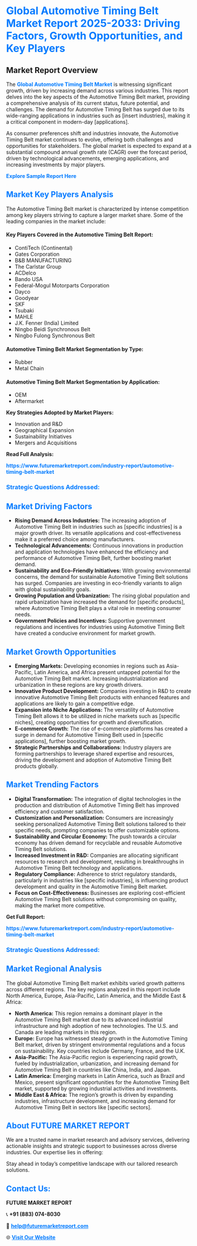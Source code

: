 <h1 style="color: #007BFF;">Global Automotive Timing Belt Market Report 2025-2033: Driving Factors, Growth Opportunities, and Key Players</h1>

<section id="overview">
<h2>Market Report Overview</h2>
<p>The <a href="https://www.futuremarketreport.com/industry-report/automotive-timing-belt-market" style="color: #007BFF; text-decoration: none;"><strong>Global Automotive Timing Belt Market</strong></a> is witnessing significant growth, driven by increasing demand across various industries. This report delves into the key aspects of the Automotive Timing Belt market, providing a comprehensive analysis of its current status, future potential, and challenges. The demand for Automotive Timing Belt has surged due to its wide-ranging applications in industries such as [insert industries], making it a critical component in modern-day [applications].</p>
<p>As consumer preferences shift and industries innovate, the Automotive Timing Belt market continues to evolve, offering both challenges and opportunities for stakeholders. The global market is expected to expand at a substantial compound annual growth rate (CAGR) over the forecast period, driven by technological advancements, emerging applications, and increasing investments by major players.</p>
</section>

<section id="overview">
<p><a href="https://www.futuremarketreport.com/request-sample/reportId=57887" style="color: #007BFF; text-decoration: none;"><strong>Explore Sample Report Here</strong></a></p>
</section>

<section id="key-players">
<h2 style="color: #007BFF;">Market Key Players Analysis</h2>
<p>The Automotive Timing Belt market is characterized by intense competition among key players striving to capture a larger market share. Some of the leading companies in the market include:</p>
<h4>Key Players Covered in the Automotive Timing Belt Report:</h4>
<ul><li>ContiTech (Continental)</li><li>Gates Corporation</li><li>B&amp;B MANUFACTURING</li><li>The Carlstar Group</li><li>ACDelco</li><li>Bando USA</li><li>Federal-Mogul Motorparts Corporation</li><li>Dayco</li><li>Goodyear</li><li>SKF</li><li>Tsubaki</li><li>MAHLE</li><li>J.K. Fenner (India) Limited</li><li>Ningbo Beidi Synchronous Belt</li><li>Ningbo Fulong Synchronous Belt</li></ul>
<h4>Automotive Timing Belt Market Segmentation by Type:</h4>
<ul><li>Rubber</li><li>Metal Chain</li></ul>

<h4>Automotive Timing Belt Market Segmentation by Application:</h4>
<ul><li>OEM</li><li>Aftermarket</li></ul>
<p><strong>Key Strategies Adopted by Market Players:</strong></p>
<ul>
<li>Innovation and R&D</li>
<li>Geographical Expansion</li>
<li>Sustainability Initiatives</li>
<li>Mergers and Acquisitions</li>
</ul>
</section>

<section>
<p><strong>Read Full Analysis: </strong></p><a href="https://www.futuremarketreport.com/industry-report/automotive-timing-belt-market" style="color: #007BFF; text-decoration: none;"><strong>https://www.futuremarketreport.com/industry-report/automotive-timing-belt-market</strong></a>
<h3 style="color: #007BFF;">Strategic Questions Addressed:</h3>
</section>

<section id="driving-factors">
<h2 style="color: #007BFF;">Market Driving Factors</h2>
<ul>
<li><strong>Rising Demand Across Industries:</strong> The increasing adoption of Automotive Timing Belt in industries such as [specific industries] is a major growth driver. Its versatile applications and cost-effectiveness make it a preferred choice among manufacturers.</li>
<li><strong>Technological Advancements:</strong> Continuous innovations in production and application technologies have enhanced the efficiency and performance of Automotive Timing Belt, further boosting market demand.</li>
<li><strong>Sustainability and Eco-Friendly Initiatives:</strong> With growing environmental concerns, the demand for sustainable Automotive Timing Belt solutions has surged. Companies are investing in eco-friendly variants to align with global sustainability goals.</li>
<li><strong>Growing Population and Urbanization:</strong> The rising global population and rapid urbanization have increased the demand for [specific products], where Automotive Timing Belt plays a vital role in meeting consumer needs.</li>
<li><strong>Government Policies and Incentives:</strong> Supportive government regulations and incentives for industries using Automotive Timing Belt have created a conducive environment for market growth.</li>
</ul>
</section>

<section id="growth-opportunities">
<h2 style="color: #007BFF;">Market Growth Opportunities</h2>
<ul>
<li><strong>Emerging Markets:</strong> Developing economies in regions such as Asia-Pacific, Latin America, and Africa present untapped potential for the Automotive Timing Belt market. Increasing industrialization and urbanization in these regions are key growth drivers.</li>
<li><strong>Innovative Product Development:</strong> Companies investing in R&D to create innovative Automotive Timing Belt products with enhanced features and applications are likely to gain a competitive edge.</li>
<li><strong>Expansion into Niche Applications:</strong> The versatility of Automotive Timing Belt allows it to be utilized in niche markets such as [specific niches], creating opportunities for growth and diversification.</li>
<li><strong>E-commerce Growth:</strong> The rise of e-commerce platforms has created a surge in demand for Automotive Timing Belt used in [specific applications], further boosting market growth.</li>
<li><strong>Strategic Partnerships and Collaborations:</strong> Industry players are forming partnerships to leverage shared expertise and resources, driving the development and adoption of Automotive Timing Belt products globally.</li>
</ul>
</section>

<section id="trending-factors">
<h2 style="color: #007BFF;">Market Trending Factors</h2>
<ul>
<li><strong>Digital Transformation:</strong> The integration of digital technologies in the production and distribution of Automotive Timing Belt has improved efficiency and customer satisfaction.</li>
<li><strong>Customization and Personalization:</strong> Consumers are increasingly seeking personalized Automotive Timing Belt solutions tailored to their specific needs, prompting companies to offer customizable options.</li>
<li><strong>Sustainability and Circular Economy:</strong> The push towards a circular economy has driven demand for recyclable and reusable Automotive Timing Belt solutions.</li>
<li><strong>Increased Investment in R&D:</strong> Companies are allocating significant resources to research and development, resulting in breakthroughs in Automotive Timing Belt technology and applications.</li>
<li><strong>Regulatory Compliance:</strong> Adherence to strict regulatory standards, particularly in industries like [specific industries], is influencing product development and quality in the Automotive Timing Belt market.</li>
<li><strong>Focus on Cost-Effectiveness:</strong> Businesses are exploring cost-efficient Automotive Timing Belt solutions without compromising on quality, making the market more competitive.</li>
</ul>
</section>

<section>
<p><strong>Get Full Report: </strong></p><a href="https://www.futuremarketreport.com/industry-report/automotive-timing-belt-market" style="color: #007BFF; text-decoration: none;"><strong>https://www.futuremarketreport.com/industry-report/automotive-timing-belt-market</strong></a>
<h3 style="color: #007BFF;">Strategic Questions Addressed:</h3>
</section>


<section id="regional-analysis">
<h2 style="color: #007BFF;">Market Regional Analysis</h2>
<p>The global Automotive Timing Belt market exhibits varied growth patterns across different regions. The key regions analyzed in this report include North America, Europe, Asia-Pacific, Latin America, and the Middle East & Africa:</p>
<ul>
<li><strong>North America:</strong> This region remains a dominant player in the Automotive Timing Belt market due to its advanced industrial infrastructure and high adoption of new technologies. The U.S. and Canada are leading markets in this region.</li>
<li><strong>Europe:</strong> Europe has witnessed steady growth in the Automotive Timing Belt market, driven by stringent environmental regulations and a focus on sustainability. Key countries include Germany, France, and the U.K.</li>
<li><strong>Asia-Pacific:</strong> The Asia-Pacific region is experiencing rapid growth, fueled by industrialization, urbanization, and increasing demand for Automotive Timing Belt in countries like China, India, and Japan.</li>
<li><strong>Latin America:</strong> Emerging markets in Latin America, such as Brazil and Mexico, present significant opportunities for the Automotive Timing Belt market, supported by growing industrial activities and investments.</li>
<li><strong>Middle East & Africa:</strong> The region’s growth is driven by expanding industries, infrastructure development, and increasing demand for Automotive Timing Belt in sectors like [specific sectors].</li>
</ul>
</section>

<footer>
<h2 style="color: #007BFF;">About FUTURE MARKET REPORT</h2>
<p>We are a trusted name in market research and advisory services, delivering actionable insights and strategic support to businesses across diverse industries. Our expertise lies in offering:</p>

<p>Stay ahead in today’s competitive landscape with our tailored research solutions.</p>

<h2 style="color: #007BFF;">Contact Us:</h2>
<p><strong>FUTURE MARKET REPORT</strong></p>
<p>📞 <strong>+91 (883) 074-8030</strong></p>
<p>📧 <strong><a href="mailto:help@futuremarketreport.com" style="color: #007BFF;">help@futuremarketreport.com</a></strong></p>
<p>🌐 <strong><a href="https://www.futuremarketreport.com/" style="color: #007BFF;">Visit Our Website</a></strong></p>
</footer>